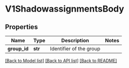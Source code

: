 # V1ShadowassignmentsBody

## Properties
Name | Type | Description | Notes
------------ | ------------- | ------------- | -------------
**group_id** | **str** | Identifier of the group | 

[[Back to Model list]](../README.md#documentation-for-models) [[Back to API list]](../README.md#documentation-for-api-endpoints) [[Back to README]](../README.md)

